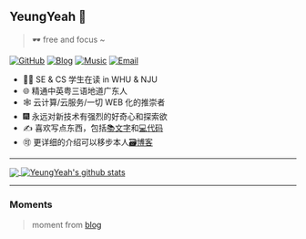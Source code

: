 ## YeungYeah 👋

> :dark_sunglasses: free and focus ~

[![GitHub](https://img.shields.io/badge/dynamic/json?logo=github&label=GitHub+Followers&labelColor=282c34&style=flat-square&color=181717&query=%24.data.totalSubs&url=https%3A%2F%2Fapi.spencerwoo.com%2Fsubstats%2F%3Fsource%3Dgithub%26queryKey%3Dyeung66&longCache=true)](https://github.com/yeung66)
[![Blog](https://img.shields.io/badge/-http://scottyeung.top-0e83cd?style=flat-square&logo=Blogger&logoColor=fff)](http://scottyeung.top)
[![Music](https://img.shields.io/badge/%20-%E4%B9%90%E8%A7%82%E5%9C%B0%E6%91%B8%E6%91%B8%E5%A4%B4%20%E4%B8%AA%E4%BA%BA%E4%B8%BB%E9%A1%B5-critical?style=flat-square&logo=apple-music)](https://music.163.com/#/user/home?id=126931346)
[![Email](https://img.shields.io/badge/-407284292@qq.com-yellow?style=flat-square&logo=Mail.RU)](mailto:407284292@qq.com)

- :man_student: SE & CS 学生在读 in WHU & NJU
- :globe_with_meridians: 精通中英粤三语地道广东人
- :spider_web: 云计算/云服务/一切 WEB 化的推崇者
- :fireworks: 永远对新技术有强烈的好奇心和探索欲
- :writing_hand: 喜欢写点东西，包括[:books:文字](http://scottyeung.top)和[:computer:代码](https://github.com/yeung66?tab=repositories&type=source)
- :accept: 更详细的介绍可以移步本人[:card_file_box:博客](http://scottyeung.top/about/)

---


<a href="#">
  <!-- Change the `github-readme-stats.anuraghazra1.vercel.app` to `github-readme-stats.vercel.app`  -->
  <img align="center" src="https://github-readme-stats.vercel.app/api/top-langs/?username=yeung66&theme=prussian&&hide=css,html,matlab&langs_count=9&layout=compact&hide_langs_below=1" />
</a>

<a href="#">
  <img align="center" src='https://github-readme-stats.vercel.app/api?username=yeung66&show_icons=true&theme=prussian&count_private=true&include_all_commits=true' alt="YeungYeah's github stats" />
</a>

---

### Moments

> moment from [blog](http://scottyeung.top/moments)

